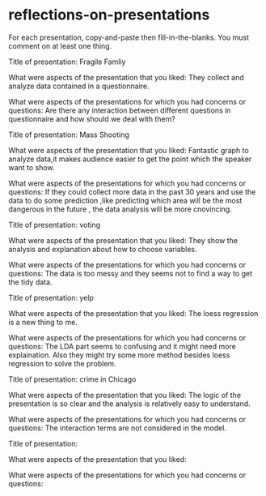 # reflections-on-presentations

For each presentation, copy-and-paste then fill-in-the-blanks.  You must comment on at least one thing. 



Title of presentation:    Fragile Famliy 

What were aspects of the presentation that you liked: They collect and analyze data contained in a questionnaire.

What were aspects of the presentations for which you had concerns or questions: Are there any interaction between different questions in questionnaire and how should we deal with them?



Title of presentation:  Mass Shooting 

What were aspects of the presentation that you liked:  Fantastic graph to analyze data,it makes audience easier to get the point which the speaker want to show.

What were aspects of the presentations for which you had concerns or questions:  If they could collect more data in the past 30 years and use the data to do some prediction ,like predicting which area will be the most dangerous in the future , the data analysis will be more cnovincing.





Title of presentation:  voting 

What were aspects of the presentation that you liked: They show the analysis and explanation about how to choose variables.

What were aspects of the presentations for which you had concerns or questions:  The data is too messy and they seems not to find a way to get the tidy data.                                                                                                                                                                                                                                                                                                                       




Title of presentation:  yelp

What were aspects of the presentation that you liked:  The loess regression is a new thing to me.

What were aspects of the presentations for which you had concerns or questions:   The LDA part seems to confusing and it might need more explaination.  Also they might try some more method besides loess regression to solve the problem.



Title of presentation:   crime in Chicago

What were aspects of the presentation that you liked: The logic of the presentation is so clear and the analysis is relatively  easy to understand.   

What were aspects of the presentations for which you had concerns or questions:    The interaction terms are not considered in the model.    





Title of presentation: 

What were aspects of the presentation that you liked:      

What were aspects of the presentations for which you had concerns or questions:





